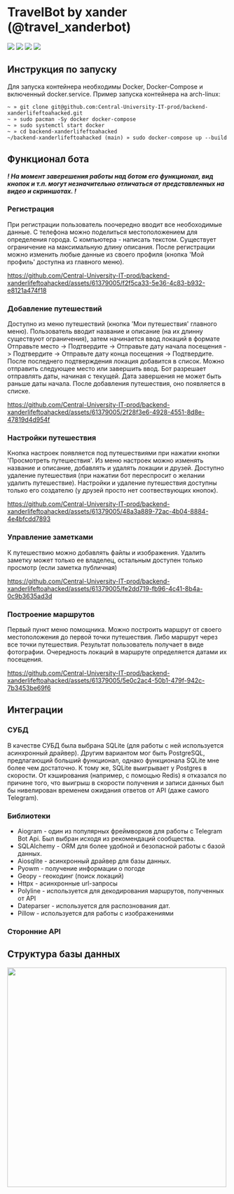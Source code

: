 # TravelBot by xander (@travel_xanderbot)

<a target="_blank" href="https://github.com/docker"><img src="https://img.shields.io/badge/Docker-blue"/></a> </a> 
<a target="_blank" href="https://github.com/aiogram"><img src="https://img.shields.io/badge/Aiogram-blue"/></a> </a> 
<a target="_blank" href="https://github.com/sqlite"><img src="https://img.shields.io/badge/SQLite-gray"/></a> </a> 
<a target="_blank" href="https://github.com/python"><img src="https://img.shields.io/badge/Python-yellow"/></a> </a> 

## Инструкция по запуску
Для запуска контейнера необходимы Docker, Docker-Compose и включенный docker.service. Пример запуска контейнера на arch-linux:
```
~ » git clone git@github.com:Central-University-IT-prod/backend-xanderlifeftoahacked.git
~ » sudo pacman -Sy docker docker-compose
~ » sudo systemctl start docker
~ » cd backend-xanderlifeftoahacked
~/backend-xanderlifeftoahacked (main) » sudo docker-compose up --build
```

## Функционал бота
**_! На момент заверешения работы над ботом его функционал, вид кнопок и т.п. могут незначительно отличаться от представленных на видео и скриншотах. !_**
### Регистрация
При регистрации пользователь поочередно вводит все необоходимые данные. С телефона можно поделиться местоположением для определения города.
С компьютера - написать текстом. Существует ограничение на максимальную длину описания. После регистрации можно изменить любые данные 
из своего профиля (кнопка 'Мой профиль' доступна из главного меню).

https://github.com/Central-University-IT-prod/backend-xanderlifeftoahacked/assets/61379005/f2f5ca33-5e36-4c83-b932-e8121a474f18

### Добавление путешествий
Доступно из меню путешествий (кнопка 'Мои путешествия' главного меню). Пользователь вводит название и описание (на их длинну существуют ограничения),
затем начинается ввод локаций в формате 
Отправьте место -> Подтвердите -> Отправьте дату начала посещения -> Подтвердите -> Отправьте дату конца посещения -> Подтвердите.
После последнего подтверждения локация добавится в список. Можно отправить следующее место или завершить ввод.
Бот разрешает отправлять даты, начиная с текущей. Дата завершения не может быть раньше даты начала. После добавления путешествия, оно появляется в списке. 

https://github.com/Central-University-IT-prod/backend-xanderlifeftoahacked/assets/61379005/2f28f3e6-4928-4551-8d8e-47819d4d954f

### Настройки путешествия
Кнопка настроек появляется под путешествиями при нажатии кнопки 'Просмотреть путешествия'. Из меню настроек можно изменять название и описание, 
добавлять и удалять локации и друзей. Доступно удаление путешествия (при нажатии бот переспросит о желании удалить путешествие).
Настройки и удаление путешествия доступны только его создателю (у друзей просто нет соотвествующих кнопок).

https://github.com/Central-University-IT-prod/backend-xanderlifeftoahacked/assets/61379005/48a3a889-72ac-4b04-8884-4e4bfcdd7893

### Управление заметками
К путешествию можно добавлять файлы и изображения. Удалить заметку может только ее владелец, остальным доступен только просмотр (если заметка публичная)

https://github.com/Central-University-IT-prod/backend-xanderlifeftoahacked/assets/61379005/fe2dd719-fb96-4c41-8b4a-0c9b3635ad3d

### Построение маршрутов
Первый пункт меню помощника. Можно построить маршрут от своего местоположения до первой точки путешествия. Либо маршрут через все точки 
путешествия. Результат пользователь получает в виде фотографии. Очередность локаций в маршруте определяется датами их посещения.

https://github.com/Central-University-IT-prod/backend-xanderlifeftoahacked/assets/61379005/5e0c2ac4-50b1-479f-942c-7b3453be69f6





## Интеграции
### СУБД
В качестве СУБД была выбрана SQLite (для работы с ней используется асинхронный драйвер). Другим вариантом мог быть PostgreSQL, предлагающий больший функционал, однако функционала SQLite мне более чем достаточно. К тому же, SQLite выигрывает у Postgres в скорости.
От кэширования (например, с помощью Redis) я отказался по причине того, что выигрыш в скорости получения и записи данных был бы нивелирован временем ожидания ответов от API (даже самого Telegram).   
### Библиотеки
  * Aiogram - один из популярных фреймворков для работы с Telegram Bot Api. Был выбран исходя из рекомендаций сообщества.
  * SQLAlchemy - ORM для более удобной и безопасной работы с базой данных.
  * Aiosqlite - асинхронный драйвер для базы данных.
  * Pyowm - получение информации о погоде 
  * Geopy - геокодинг (поиск локаций)
  * Httpx - асинхронные url-запросы
  * Polyline - используется для декодирования маршрутов, полученных от API
  * Dateparser - используется для распознования дат.
  * Pillow - используется для работы с изображениями
### Сторонние API


## Структура базы данных

<img src="https://github.com/Central-University-IT-prod/backend-xanderlifeftoahacked/blob/main/.readmemedia/database_schema.png" width="500"/>
